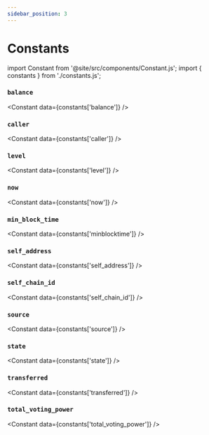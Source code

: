 ```yaml
---
sidebar_position: 3
---
```


# Constants

<!-- Custom component -->
import Constant from '@site/src/components/Constant.js';
import { constants } from './constants.js';

### `balance`

<Constant data={constants['balance']} />

### `caller`

<Constant data={constants['caller']} />

### `level`

<Constant data={constants['level']} />

### `now`

<Constant data={constants['now']} />

### `min_block_time`

<Constant data={constants['minblocktime']} />

### `self_address`

<Constant data={constants['self_address']} />

### `self_chain_id`

<Constant data={constants['self_chain_id']} />

### `source`

<Constant data={constants['source']} />

### `state`

<Constant data={constants['state']} />

### `transferred`

<Constant data={constants['transferred']} />

### `total_voting_power`

<Constant data={constants['total_voting_power']} />
